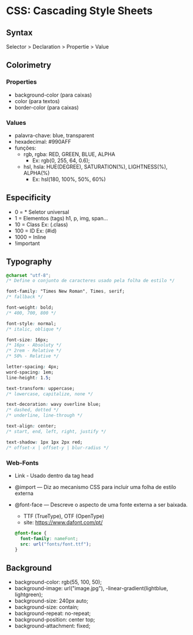 # CSS: Cascading Style Sheets

## Syntax

Selector > Declaration > Propertie > Value

## Colorimetry

### Properties

- background-color (para caixas)
- color (para textos)
- border-color (para caixas)

### Values

- palavra-chave: blue, transparent
- hexadecimal: #990AFF
- funções:
  - rgb, rgba: RED, GREEN, BLUE, ALPHA
    - Ex: rgb(0, 255, 64, 0.6);
  - hsl, hsla: HUE(DEGREE), SATURATION(%), LIGHTNESS(%), ALPHA(%)
    - Ex: hsl(180, 100%, 50%, 60%)

## Especificity

- 0 = \* Seletor universal
- 1 = Elementos (tags) h1, p, img, span...
- 10 = Class Ex: (.class)
- 100 = ID Ex: (#id)
- 1000 = Inline
- !important

## Typography

```css
@charset "utf-8";
/* Define o conjunto de caracteres usado pela folha de estilo */

font-family: "Times New Roman", Times, serif;
/* fallback */

font-weight: bold;
/* 400, 700, 800 */

font-style: normal;
/* italic, oblique */

font-size: 16px;
/* 16px - Absoluty */
/* 2rem - Relative */
/* 50% - Relative */

letter-spacing: 4px;
word-spacing: 1em;
line-height: 1.5;

text-transform: uppercase;
/* lowercase, capitalize, none */

text-decoration: wavy overline blue;
/* dashed, dotted */
/* underline, line-through */

text-align: center;
/* start, end, left, right, justify */

text-shadow: 1px 1px 2px red;
/* offset-x | offset-y | blur-radius */
```

### Web-Fonts

- Link - Usado dentro da tag head

- @import — Diz ao mecanismo CSS para incluir uma folha de estilo externa

- @font-face — Descreve o aspecto de uma fonte externa a ser baixada.

  - TTF (TrueType), OTF (OpenType)
  - site: https://www.dafont.com/pt/

  ```css
  @font-face {
    font-family: nameFont;
    src: url("fonts/font.ttf");
  }
  ```

## Background

- background-color: rgb(55, 100, 50);
- background-image: url("image.jpg"), -linear-gradient(lightblue, lightgreen);
- background-size: 240px auto;
- background-size: contain;
- background-repeat: no-repeat;
- background-position: center top;
- background-attachment: fixed;
